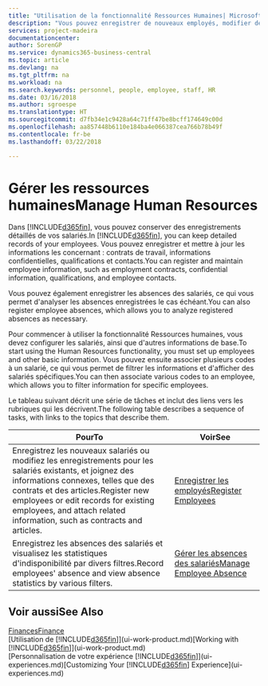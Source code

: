 ```yaml
---
title: "Utilisation de la fonctionnalité Ressources Humaines| Microsoft Docs"
description: "Vous pouvez enregistrer de nouveaux employés, modifier des informations sur le personnel existant, et enregistrer et analyser les absences."
services: project-madeira
documentationcenter: 
author: SorenGP
ms.service: dynamics365-business-central
ms.topic: article
ms.devlang: na
ms.tgt_pltfrm: na
ms.workload: na
ms.search.keywords: personnel, people, employee, staff, HR
ms.date: 03/16/2018
ms.author: sgroespe
ms.translationtype: HT
ms.sourcegitcommit: d7fb34e1c9428a64c71ff47be8bcff174649c00d
ms.openlocfilehash: aa857448b6110e184ba4e066387cea766b78b49f
ms.contentlocale: fr-be
ms.lasthandoff: 03/22/2018

---
```

# <a name="manage-human-resources"></a><span data-ttu-id="969b7-103">Gérer les ressources humaines</span><span class="sxs-lookup"><span data-stu-id="969b7-103">Manage Human Resources</span></span>
<span data-ttu-id="969b7-104">Dans [!INCLUDE[d365fin](includes/d365fin_md.md)], vous pouvez conserver des enregistrements détaillés de vos salariés.</span><span class="sxs-lookup"><span data-stu-id="969b7-104">In [!INCLUDE[d365fin](includes/d365fin_md.md)], you can keep detailed records of your employees.</span></span> <span data-ttu-id="969b7-105">Vous pouvez enregistrer et mettre à jour les informations les concernant : contrats de travail, informations confidentielles, qualifications et contacts.</span><span class="sxs-lookup"><span data-stu-id="969b7-105">You can register and maintain employee information, such as employment contracts, confidential information, qualifications, and employee contacts.</span></span>

<span data-ttu-id="969b7-106">Vous pouvez également enregistrer les absences des salariés, ce qui vous permet d'analyser les absences enregistrées le cas échéant.</span><span class="sxs-lookup"><span data-stu-id="969b7-106">You can also register employee absences, which allows you to analyze registered absences as necessary.</span></span>

<span data-ttu-id="969b7-107">Pour commencer à utiliser la fonctionnalité Ressources humaines, vous devez configurer les salariés, ainsi que d'autres informations de base.</span><span class="sxs-lookup"><span data-stu-id="969b7-107">To start using the Human Resources functionality, you must set up employees and other basic information.</span></span> <span data-ttu-id="969b7-108">Vous pouvez ensuite associer plusieurs codes à un salarié, ce qui vous permet de filtrer les informations et d'afficher des salariés spécifiques.</span><span class="sxs-lookup"><span data-stu-id="969b7-108">You can then associate various codes to an employee, which allows you to filter information for specific employees.</span></span>

<span data-ttu-id="969b7-109">Le tableau suivant décrit une série de tâches et inclut des liens vers les rubriques qui les décrivent.</span><span class="sxs-lookup"><span data-stu-id="969b7-109">The following table describes a sequence of tasks, with links to the topics that describe them.</span></span>

| <span data-ttu-id="969b7-110">Pour</span><span class="sxs-lookup"><span data-stu-id="969b7-110">To</span></span> | <span data-ttu-id="969b7-111">Voir</span><span class="sxs-lookup"><span data-stu-id="969b7-111">See</span></span> |
| --- | --- |
| <span data-ttu-id="969b7-112">Enregistrez les nouveaux salariés ou modifiez les enregistrements pour les salariés existants, et joignez des informations connexes, telles que des contrats et des articles.</span><span class="sxs-lookup"><span data-stu-id="969b7-112">Register new employees or edit records for existing employees, and attach related information, such as contracts and articles.</span></span> |[<span data-ttu-id="969b7-113">Enregistrer les employés</span><span class="sxs-lookup"><span data-stu-id="969b7-113">Register Employees</span></span>](hr-how-register-employees.md) |
| <span data-ttu-id="969b7-114">Enregistrez les absences des salariés et visualisez les statistiques d'indisponibilité par divers filtres.</span><span class="sxs-lookup"><span data-stu-id="969b7-114">Record employees' absence and view absence statistics by various filters.</span></span> |[<span data-ttu-id="969b7-115">Gérer les absences des salariés</span><span class="sxs-lookup"><span data-stu-id="969b7-115">Manage Employee Absence</span></span>](hr-how-manage-absence.md) |

## <a name="see-also"></a><span data-ttu-id="969b7-116">Voir aussi</span><span class="sxs-lookup"><span data-stu-id="969b7-116">See Also</span></span>
[<span data-ttu-id="969b7-117">Finances</span><span class="sxs-lookup"><span data-stu-id="969b7-117">Finance</span></span>](finance.md)  
<span data-ttu-id="969b7-118">[Utilisation de [!INCLUDE[d365fin](includes/d365fin_md.md)]](ui-work-product.md)</span><span class="sxs-lookup"><span data-stu-id="969b7-118">[Working with [!INCLUDE[d365fin](includes/d365fin_md.md)]](ui-work-product.md)</span></span>  
<span data-ttu-id="969b7-119">[Personnalisation de votre expérience [!INCLUDE[d365fin](includes/d365fin_md.md)]](ui-experiences.md)</span><span class="sxs-lookup"><span data-stu-id="969b7-119">[Customizing Your [!INCLUDE[d365fin](includes/d365fin_md.md)] Experience](ui-experiences.md)</span></span>        

